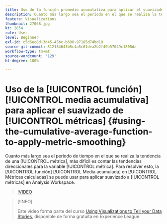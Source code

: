 ```yaml
---
title: Uso de la función promedio acumulativa para aplicar el suavizado de métricas
description: Cuanto más largo sea el período en el que se realiza la tendencia de una métrica, más difícil será indicar las tendencias direccionales de la métrica. Para resolver esto, se puede usar la función Media acumulativa de Métricas calculadas para aplicar suavizado a las métricas en Analysis Workspace.
feature: Visualizations
thumbnail: 27068.jpg
kt: 2854
role: User
level: Beginner
exl-id: c5d6ec8d-3d45-45bc-b690-97185d74bd18
source-git-commit: 812184643b5c4a5c01dea2b2f49b57049c1805da
workflow-type: tm+mt
source-wordcount: '129'
ht-degree: 100%

---
```


# Uso de la [!UICONTROL función] [!UICONTROL media acumulativa] para aplicar el suavizado de [!UICONTROL métricas] {#using-the-cumulative-average-function-to-apply-metric-smoothing}

Cuanto más largo sea el período de tiempo en el que se realiza la tendencia de una [!UICONTROL métrica], más difícil es contar las tendencias direccionales para la variable [!UICONTROL métrica]. Para resolver esto, la [!UICONTROL función] [!UICONTROL Media acumulada] en [!UICONTROL Métricas calculadas] se puede usar para aplicar suavizado a [!UICONTROL métricas] en Analysis Workspace.

>[!VIDEO](https://video.tv.adobe.com/v/27068/?quality=12&learn=on)

>[!INFO]
>
> Este vídeo forma parte del curso [Using Visualizations to Tell your Data Stories](https://experienceleague.adobe.com/?recommended=Analytics-U-1-2021.1.visualizations&amp;lang=es), disponible de forma gratuita en Experience League.
